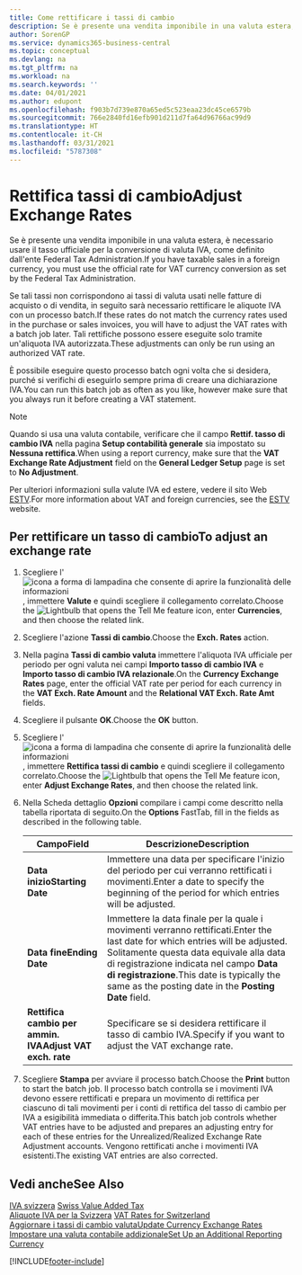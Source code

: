 ```yaml
---
title: Come rettificare i tassi di cambio
description: Se è presente una vendita imponibile in una valuta estera, è necessario usare il tasso ufficiale per la conversione di valuta IVA, come definito dall'ente Federal Tax Administration.
author: SorenGP
ms.service: dynamics365-business-central
ms.topic: conceptual
ms.devlang: na
ms.tgt_pltfrm: na
ms.workload: na
ms.search.keywords: ''
ms.date: 04/01/2021
ms.author: edupont
ms.openlocfilehash: f903b7d739e870a65ed5c523eaa23dc45ce6579b
ms.sourcegitcommit: 766e2840fd16efb901d211d7fa64d96766ac99d9
ms.translationtype: HT
ms.contentlocale: it-CH
ms.lasthandoff: 03/31/2021
ms.locfileid: "5787308"
---
```

# <a name="adjust-exchange-rates"></a><span data-ttu-id="f5c67-103">Rettifica tassi di cambio</span><span class="sxs-lookup"><span data-stu-id="f5c67-103">Adjust Exchange Rates</span></span>
<span data-ttu-id="f5c67-104">Se è presente una vendita imponibile in una valuta estera, è necessario usare il tasso ufficiale per la conversione di valuta IVA, come definito dall'ente Federal Tax Administration.</span><span class="sxs-lookup"><span data-stu-id="f5c67-104">If you have taxable sales in a foreign currency, you must use the official rate for VAT currency conversion as set by the Federal Tax Administration.</span></span>  

<span data-ttu-id="f5c67-105">Se tali tassi non corrispondono ai tassi di valuta usati nelle fatture di acquisto o di vendita, in seguito sarà necessario rettificare le aliquote IVA con un processo batch.</span><span class="sxs-lookup"><span data-stu-id="f5c67-105">If these rates do not match the currency rates used in the purchase or sales invoices, you will have to adjust the VAT rates with a batch job later.</span></span> <span data-ttu-id="f5c67-106">Tali rettifiche possono essere eseguite solo tramite un'aliquota IVA autorizzata.</span><span class="sxs-lookup"><span data-stu-id="f5c67-106">These adjustments can only be run using an authorized VAT rate.</span></span>  

<span data-ttu-id="f5c67-107">È possibile eseguire questo processo batch ogni volta che si desidera, purché si verifichi di eseguirlo sempre prima di creare una dichiarazione IVA.</span><span class="sxs-lookup"><span data-stu-id="f5c67-107">You can run this batch job as often as you like, however make sure that you always run it before creating a VAT statement.</span></span>  

> [!NOTE]  
>  <span data-ttu-id="f5c67-108">Quando si usa una valuta contabile, verificare che il campo **Rettif. tasso di cambio IVA** nella pagina **Setup contabilità generale** sia impostato su **Nessuna rettifica**.</span><span class="sxs-lookup"><span data-stu-id="f5c67-108">When using a report currency, make sure that the **VAT Exchange Rate Adjustment** field on the **General Ledger Setup** page is set to **No Adjustment**.</span></span>  

<span data-ttu-id="f5c67-109">Per ulteriori informazioni sulla valute IVA ed estere, vedere il sito Web [ESTV](https://go.microsoft.com/fwlink/?LinkId=285999).</span><span class="sxs-lookup"><span data-stu-id="f5c67-109">For more information about VAT and foreign currencies, see the [ESTV](https://go.microsoft.com/fwlink/?LinkId=285999) website.</span></span>  

## <a name="to-adjust-an-exchange-rate"></a><span data-ttu-id="f5c67-110">Per rettificare un tasso di cambio</span><span class="sxs-lookup"><span data-stu-id="f5c67-110">To adjust an exchange rate</span></span>  

1.  <span data-ttu-id="f5c67-111">Scegliere l'![icona a forma di lampadina che consente di aprire la funzionalità delle informazioni](../../media/ui-search/search_small.png "Informazioni sull'operazione che si desidera eseguire"), immettere **Valute** e quindi scegliere il collegamento correlato.</span><span class="sxs-lookup"><span data-stu-id="f5c67-111">Choose the ![Lightbulb that opens the Tell Me feature](../../media/ui-search/search_small.png "Tell me what you want to do") icon, enter **Currencies**, and then choose the related link.</span></span>  
2.  <span data-ttu-id="f5c67-112">Scegliere l'azione **Tassi di cambio**.</span><span class="sxs-lookup"><span data-stu-id="f5c67-112">Choose the **Exch. Rates** action.</span></span>  
3.  <span data-ttu-id="f5c67-113">Nella pagina **Tassi di cambio valuta** immettere l'aliquota IVA ufficiale per periodo per ogni valuta nei campi **Importo tasso di cambio IVA** e **Importo tasso di cambio IVA relazionale**.</span><span class="sxs-lookup"><span data-stu-id="f5c67-113">On the **Currency Exchange Rates** page, enter the official VAT rate per period for each currency in the **VAT Exch. Rate Amount** and the **Relational VAT Exch. Rate Amt** fields.</span></span>  
4.  <span data-ttu-id="f5c67-114">Scegliere il pulsante **OK**.</span><span class="sxs-lookup"><span data-stu-id="f5c67-114">Choose the **OK** button.</span></span>  
5.  <span data-ttu-id="f5c67-115">Scegliere l'![icona a forma di lampadina che consente di aprire la funzionalità delle informazioni](../../media/ui-search/search_small.png "Informazioni sull'operazione che si desidera eseguire"), immettere **Rettifica tassi di cambio** e quindi scegliere il collegamento correlato.</span><span class="sxs-lookup"><span data-stu-id="f5c67-115">Choose the ![Lightbulb that opens the Tell Me feature](../../media/ui-search/search_small.png "Tell me what you want to do") icon, enter **Adjust Exchange Rates**, and then choose the related link.</span></span>  
6.  <span data-ttu-id="f5c67-116">Nella Scheda dettaglio **Opzioni** compilare i campi come descritto nella tabella riportata di seguito.</span><span class="sxs-lookup"><span data-stu-id="f5c67-116">On the **Options** FastTab, fill in the fields as described in the following table.</span></span>   

    |<span data-ttu-id="f5c67-117">Campo</span><span class="sxs-lookup"><span data-stu-id="f5c67-117">Field</span></span>|<span data-ttu-id="f5c67-118">Descrizione</span><span class="sxs-lookup"><span data-stu-id="f5c67-118">Description</span></span>|  
    |---------------------------------|---------------------------------------|  
    |<span data-ttu-id="f5c67-119">**Data inizio**</span><span class="sxs-lookup"><span data-stu-id="f5c67-119">**Starting Date**</span></span>|<span data-ttu-id="f5c67-120">Immettere una data per specificare l'inizio del periodo per cui verranno rettificati i movimenti.</span><span class="sxs-lookup"><span data-stu-id="f5c67-120">Enter a date to specify the beginning of the period for which entries will be adjusted.</span></span>|  
    |<span data-ttu-id="f5c67-121">**Data fine**</span><span class="sxs-lookup"><span data-stu-id="f5c67-121">**Ending Date**</span></span>|<span data-ttu-id="f5c67-122">Immettere la data finale per la quale i movimenti verranno rettificati.</span><span class="sxs-lookup"><span data-stu-id="f5c67-122">Enter the last date for which entries will be adjusted.</span></span> <span data-ttu-id="f5c67-123">Solitamente questa data equivale alla data di registrazione indicata nel campo **Data di registrazione**.</span><span class="sxs-lookup"><span data-stu-id="f5c67-123">This date is typically the same as the posting date in the **Posting Date** field.</span></span>|  
    |<span data-ttu-id="f5c67-124">**Rettifica cambio per ammin. IVA**</span><span class="sxs-lookup"><span data-stu-id="f5c67-124">**Adjust VAT exch. rate**</span></span>|<span data-ttu-id="f5c67-125">Specificare se si desidera rettificare il tasso di cambio IVA.</span><span class="sxs-lookup"><span data-stu-id="f5c67-125">Specify if you want to adjust the VAT exchange rate.</span></span>|  

7.  <span data-ttu-id="f5c67-126">Scegliere **Stampa** per avviare il processo batch.</span><span class="sxs-lookup"><span data-stu-id="f5c67-126">Choose the **Print** button to start the batch job.</span></span> <span data-ttu-id="f5c67-127">Il processo batch controlla se i movimenti IVA devono essere rettificati e prepara un movimento di rettifica per ciascuno di tali movimenti per i conti di rettifica del tasso di cambio per IVA a esigibilità immediata o differita.</span><span class="sxs-lookup"><span data-stu-id="f5c67-127">This batch job controls whether VAT entries have to be adjusted and prepares an adjusting entry for each of these entries for the Unrealized/Realized Exchange Rate Adjustment accounts.</span></span> <span data-ttu-id="f5c67-128">Vengono rettificati anche i movimenti IVA esistenti.</span><span class="sxs-lookup"><span data-stu-id="f5c67-128">The existing VAT entries are also corrected.</span></span>  

## <a name="see-also"></a><span data-ttu-id="f5c67-129">Vedi anche</span><span class="sxs-lookup"><span data-stu-id="f5c67-129">See Also</span></span>  
 <span data-ttu-id="f5c67-130">[IVA svizzera](swiss-value-added-tax.md) </span><span class="sxs-lookup"><span data-stu-id="f5c67-130">[Swiss Value Added Tax](swiss-value-added-tax.md) </span></span>  
 <span data-ttu-id="f5c67-131">[Aliquote IVA per la Svizzera](vat-rates-for-switzerland.md) </span><span class="sxs-lookup"><span data-stu-id="f5c67-131">[VAT Rates for Switzerland](vat-rates-for-switzerland.md) </span></span>  
[<span data-ttu-id="f5c67-132">Aggiornare i tassi di cambio valuta</span><span class="sxs-lookup"><span data-stu-id="f5c67-132">Update Currency Exchange Rates</span></span>](../../finance-how-update-currencies.md)  
[<span data-ttu-id="f5c67-133">Impostare una valuta contabile addizionale</span><span class="sxs-lookup"><span data-stu-id="f5c67-133">Set Up an Additional Reporting Currency</span></span>](../../finance-how-setup-additional-currencies.md)


[!INCLUDE[footer-include](../../includes/footer-banner.md)]